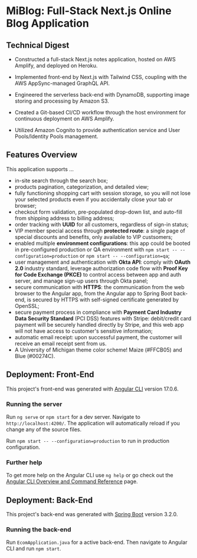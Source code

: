# MiBlog: Full-Stack Next.js Online Blog Application

## Technical Digest
- Constructed a full-stack Next.js notes application, hosted on AWS Amplify, and deployed on Heroku.

- Implemented front-end by Next.js with Tailwind CSS, coupling with the AWS AppSync-managed GraphQL API.

- Engineered the serverless back-end with DynamoDB, supporting image storing and processing by Amazon S3.
- Created a Git-based CI/CD workflow through the host environment for continuous deployment on AWS Amplify.
- Utilized Amazon Cognito to provide authentication service and User Pools/Identity Pools management.


## Features Overview


This application supports ...

- in-site search through the search box;
- products pagination, categorization, and detailed view;
- fully functioning shopping cart with session storage, so you will not lose your selected products even if you accidentally close your tab or browser;
- checkout form validation, pre-populated drop-down list, and auto-fill from shipping address to billing address;
- order tracking with **UUID** for all customers, regardless of sign-in status;
- VIP member special access through **protected route**: a single page of special discounts and benefits, only available to VIP custsomers;
- enabled multiple **environment configurations**: this app could be booted in pre-configured production or QA environment with `npm start -- --configuration=production` or `npm start -- --configuration=qa`;
- user management and authentication with **Okta API**: comply with **OAuth 2.0** industry standard, leverage authorization code flow with **Proof Key for Code Exchange (PKCE)** to control access between app and auth server, and manage sign-up users through Okta panel;
- secure communication with **HTTPS**: the communication from the web browser to the Angular app, from the Angular app to Spring Boot back-end, is secured by HTTPS with self-signed certificate generated by OpenSSL;
- secure payment process in compliance with **Payment Card Industry Data Security Standard** (PCI DSS) features with Stripe: debit/credit card payment will be securely handled directly by Stripe, and this web app will not have access to customer's sensitive information;
- automatic email receipt: upon successful payment, the customer will receive an email receipt sent from us.
- A University of Michigan theme color scheme! Maize (#FFCB05) and Blue (#00274C).

## Deployment: Front-End

This project's front-end was generated with [Angular CLI](https://github.com/angular/angular-cli) version 17.0.6.

### Running the server

Run `ng serve` or `npm start` for a dev server. Navigate to `http://localhost:4200/`. The application will automatically reload if you change any of the source files.

Run `npm start -- --configuration=production` to run in production configuration.

### Further help

To get more help on the Angular CLI use `ng help` or go check out the [Angular CLI Overview and Command Reference](https://angular.io/cli) page.

## Deployment: Back-End

This project's back-end was generated with [Spring Boot](https://spring.io/projects/spring-boot/) version 3.2.0.

### Running the back-end

Run `EcomApplication.java` for a active back-end. Then navigate to Angular CLI and run `npm start`. 

